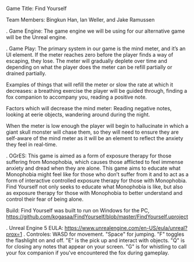 Game Title: Find Yourself 

Team Members: Bingkun Han, Ian Weller, and Jake Ramussen

. Game Engine: The game engine we will be using for our alternative game will be the Unreal engine. 

. Game Play: The primary system in our game is the mind meter, and it’s an UI element. 
  If the meter reaches zero before the player finds a way of escaping, they lose. The meter will gradually deplete 
  over time and depending on what the player does the meter can be refill partially or drained partially.
  
Examples of things that will refill the meter or slow the rate at which it decreases:
a breathing exercise the player will be guided through, finding a fox companion to accompany you, reading a positive note.

Factors which will decrease the mind meter:
Reading negative notes, looking at eerie objects, wandering around during the night.

When the meter is low enough the player will begin to hallucinate in which a giant skull monster will chase them,
so they will need to ensure they are self-aware of the mind meter as it will be an element to reflect the anxiety they
feel in real-time.

. OGrES: This game is aimed as a form of exposure therapy for those suffering from Monophobia, which causes those afflicted
  to feel immense anxiety and dread when they are alone. This game aims to educate what Monophobia might feel like for those
  who don’t suffer from it and to act as a form of interactive controlled exposure therapy for those with Monophobia. Find Yourself
  not only seeks to educate what Monophobia is like, but also as exposure therapy for those with Monophobia to better understand
  and control their fear of being alone. 

Build: Find Yourself  was built to run on Windows for the PC, https://github.com/kogasaa/FindYourself/blob/master/FindYourself.uproject

. Unreal Engine 5 EULA: https://www.unrealengine.com/en-US/eula/unreal?prox=1
. Controles: WASD for movement. "Space" for jumping. "F" toggles the flashlight on and off. "E" is the pick up and interact with objects.
"Q" is for closing any notes that appear on your screen. "G" is for whistling to call your fox companion if you've encountered the fox during gameplay.
 
